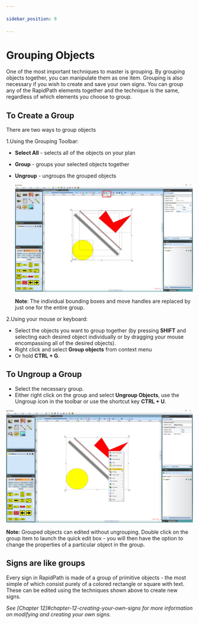 ```yaml
---

sidebar_position: 9

---
```

# Grouping Objects

One of the most important techniques to master is grouping. By grouping objects together, you can manipulate them as one item. Grouping is also necessary if you wish to create and save your own signs. You can group any of the RapidPath elements together and the technique is the same, regardless of which elements you choose to group.

## To Create a Group

There are two ways to group objects

 1.Using the Grouping Toolbar:

- **Select All** - selects all of the objects on your plan
- **Group** - groups your selected objects together
- **Ungroup** - ungroups the grouped objects

    ![Grouping_Objects_using_the_Toolbar](./assets/Grouping_Objects_using_the_Toolbar.png)

    **Note**: The individual bounding boxes and move handles are replaced by just one for the entire group.

2.Using your mouse or keyboard:

- Select the objects you want to group together (by pressing **SHIFT** and selecting each desired object individually or by dragging your mouse encompassing all of the desired objects).
- Right click and select **Group objects** from context menu
- Or hold **CTRL + G**.

## To Ungroup a Group

- Select the necessary group.
- Either right click on the group and select **Ungroup Objects**, use the Ungroup icon in the toolbar or use the shortcut key **CTRL + U**.

![Ungroup_Objects_by_Right_Click](./assets/Ungroup_Objects_by_Right_Click.png)

**Note:** Grouped objects can edited without ungrouping. Double click on the group item to launch the quick edit box - you will then have the option to change the properties of a particular object in the group.

## Signs are like groups

Every sign in RapidPath is made of a group of primitive objects - the most simple of which consist purely of a colored rectangle or square with text. These can be edited using the techniques shown above to create new signs.

*See [Chapter 12]#chapter-12-creating-your-own-signs for more information on modifying and creating your own signs.*
